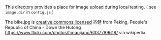 This directory provides a place for image upload during local testing.
( see `image.dir` in `config.js` )

The bike.jpg is [creative commons licensed](https://creativecommons.org/licenses/by/2.0/)  齐健 from Peking, People's Republic of China - Down the Hutong
https://www.flickr.com/photos/timquijano/6337789618/
via wikipedia.